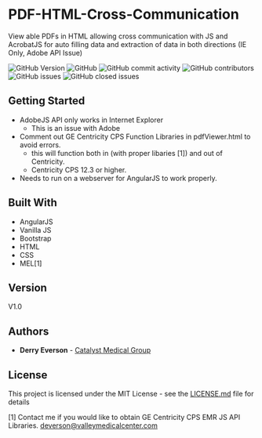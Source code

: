 # PDF-HTML-Cross-Communication
View able PDFs in HTML allowing cross communication with JS and AcrobatJS for auto filling data and extraction of data in both directions (IE Only, Adobe API Issue) 

![GitHub Version](https://img.shields.io/badge/Version-1.0-blue.svg?style=plastic)
![GitHub](https://img.shields.io/github/license/dneverson/PDF-HTML-Cross-Communication.svg?style=plastic)
![GitHub commit activity](https://img.shields.io/github/commit-activity/y/dneverson/PDF-HTML-Cross-Communication.svg?style=plastic)
![GitHub contributors](https://img.shields.io/github/contributors/dneverson/PDF-HTML-Cross-Communication.svg?style=plastic)
![GitHub issues](https://img.shields.io/github/issues/dneverson/PDF-HTML-Cross-Communication.svg?style=plastic)
![GitHub closed issues](https://img.shields.io/github/issues-closed/dneverson/PDF-HTML-Cross-Communication.svg?style=plastic)


## Getting Started

- AdobeJS API only works in Internet Explorer
  - This is an issue with Adobe
- Comment out GE Centricity CPS Function Libraries in pdfViewer.html to avoid errors.
  - this will function both in (with proper libaries [1]) and out of Centricity.
  - Centricity CPS 12.3 or higher.
- Needs to run on a webserver for AngularJS to work properly.


## Built With

* AngularJS
* Vanilla JS
* Bootstrap
* HTML
* CSS
* MEL[1]


## Version
V1.0

## Authors

* **Derry Everson** - [Catalyst Medical Group](https://www.catalystmedicalgroup.com)

## License

This project is licensed under the MIT License - see the [LICENSE.md](LICENSE.md) file for details

[1] Contact me if you would like to obtain GE Centricity CPS EMR JS API Libraries. deverson@valleymedicalcenter.com
